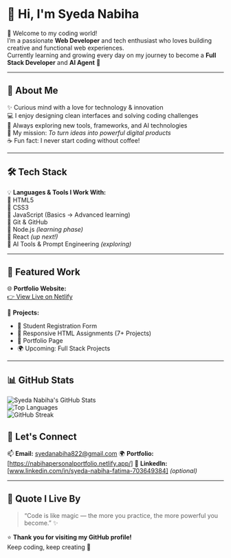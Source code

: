 
# 👋 Hi, I'm **Syeda Nabiha**  

🌟 Welcome to my coding world!  
I’m a passionate **Web Developer** and tech enthusiast who loves building creative and functional web experiences.  
Currently learning and growing every day on my journey to become a **Full Stack Developer** and **AI Agent** 🤖  

---

## 💫 About Me  

✨ Curious mind with a love for technology & innovation  
💻 I enjoy designing clean interfaces and solving coding challenges  
🚀 Always exploring new tools, frameworks, and AI technologies  
🎯 My mission: *To turn ideas into powerful digital products*  
☕ Fun fact: I never start coding without coffee!  

---

## 🛠️ Tech Stack  

💡 **Languages & Tools I Work With:**  
🔹 HTML5  
🔹 CSS3  
🔹 JavaScript (Basics → Advanced learning)  
🔹 Git & GitHub  
🔹 Node.js *(learning phase)*  
🔹 React *(up next!)*  
🔹 AI Tools & Prompt Engineering *(exploring)*  

---

## 📂 Featured Work  

🌐 **Portfolio Website:**  
[👉 View Live on Netlify](https://nabihapersonalportfolio.netlify.app/)  

🧠 **Projects:**  
- 📝 Student Registration Form  
- 🎨 Responsive HTML Assignments (7+ Projects)  
- 📱 Portfolio Page  
- 🌍 Upcoming: Full Stack Projects  

---

## 📊 GitHub Stats  

![Syeda Nabiha's GitHub Stats](https://github-readme-stats.vercel.app/api?username=SyedaNabiha&show_icons=true&theme=tokyonight)  
![Top Languages](https://github-readme-stats.vercel.app/api/top-langs/?username=SyedaNabiha&layout=compact&theme=tokyonight)  
![GitHub Streak](https://github-readme-streak-stats.herokuapp.com/?user=SyedaNabiha&theme=tokyonight)


## 💬 Let's Connect  

📫 **Email:** syedanabiha822@gmail.com
🌍 **Portfolio:** [https://nabihapersonalportfolio.netlify.app/]
💼 **LinkedIn:** [www.linkedin.com/in/syeda-nabiha-fatima-703649384] *(optional)*  

---

## 🩵 Quote I Live By  
> “Code is like magic — the more you practice, the more powerful you become.” ✨  

⭐ **Thank you for visiting my GitHub profile!**  
Keep coding, keep creating 🚀  
